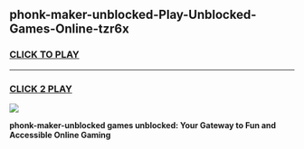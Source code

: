 
## phonk-maker-unblocked-Play-Unblocked-Games-Online-tzr6x
<h3>
<a href="https://premium76.site?title=phonk-maker-unblocked&ref=25A">CLICK TO PLAY</a></h3>
<hr>

<h3>
<a href="https://premium76.site?title=phonk-maker-unblocked&ref=25A">CLICK 2 PLAY</a>
  
</h3>

<a href="https://premium76.site?title=phonk-maker-unblocked&ref=25A"><img src="https://clearcache.store/games.png"></a>


**phonk-maker-unblocked games unblocked: Your Gateway to Fun and Accessible Online Gaming**
